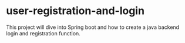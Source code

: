 # user-registration-and-login
This project will dive into Spring boot and how to create a java backend login and registration function. 
